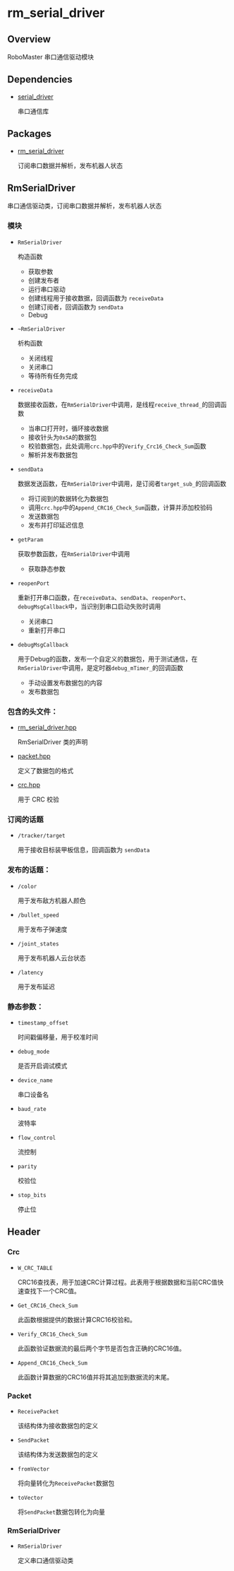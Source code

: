 # rm_serial_driver

## Overview

RoboMaster 串口通信驱动模块

## Dependencies

- [serial_driver](https://github.com/ZhaoXiangBox/serial)

    串口通信库

## Packages

- [rm_serial_driver](rm_serial_driver)

    订阅串口数据并解析，发布机器人状态

## RmSerialDriver
串口通信驱动类，订阅串口数据并解析，发布机器人状态

### 模块

- `RmSerialDriver`

    构造函数
    - 获取参数
    - 创建发布者
    - 运行串口驱动
    - 创建线程用于接收数据，回调函数为 `receiveData`
    - 创建订阅者，回调函数为 `sendData`
    - Debug

- `~RmSerialDriver`
    
    析构函数
    - 关闭线程
    - 关闭串口
    - 等待所有任务完成

- `receiveData`

    数据接收函数，在`RmSerialDriver`中调用，是线程`receive_thread_`的回调函数
    - 当串口打开时，循环接收数据
    - 接收针头为`0x5A`的数据包
    - 校验数据包，此处调用`crc.hpp`中的`Verify_Crc16_Check_Sum`函数
    - 解析并发布数据包

- `sendData`

    数据发送函数，在`RmSerialDriver`中调用，是订阅者`target_sub_`的回调函数
    - 将订阅到的数据转化为数据包
    - 调用`crc.hpp`中的`Append_CRC16_Check_Sum`函数，计算并添加校验码
    - 发送数据包
    - 发布并打印延迟信息

- `getParam`

    获取参数函数，在`RmSerialDriver`中调用
    - 获取静态参数

- `reopenPort`

    重新打开串口函数，在`receiveData`、`sendData`、`reopenPort`、`debugMsgCallback`中，当识别到串口启动失败时调用
    - 关闭串口
    - 重新打开串口

- `debugMsgCallback`

    用于Debug的函数，发布一个自定义的数据包，用于测试通信，在`RmSerialDriver`中调用，是定时器`debug_mTimer_`的回调函数
    - 手动设置发布数据包的内容
    - 发布数据包

### 包含的头文件：

- [rm_serial_driver.hpp](rm_serial_driver/rm_serial_driver.hpp)

    RmSerialDriver 类的声明

- [packet.hpp](rm_serial_driver/rm_packet.hpp)

    定义了数据包的格式

- [crc.hpp](rm_serial_driver/crc.hpp)

    用于 CRC 校验

### 订阅的话题

- `/tracker/target`

    用于接收目标装甲板信息，回调函数为 `sendData`

### 发布的话题：

- `/color`

    用于发布敌方机器人颜色

- `/bullet_speed`

    用于发布子弹速度

- `/joint_states`

    用于发布机器人云台状态

- `/latency`

    用于发布延迟

### 静态参数：

- `timestamp_offset`

    时间戳偏移量，用于校准时间

- `debug_mode`

    是否开启调试模式

- `device_name`

    串口设备名

- `baud_rate`

    波特率

- `flow_control`

    流控制

- `parity`
    
    校验位

- `stop_bits`
    
    停止位

## Header

### Crc

- `W_CRC_TABLE`

    CRC16查找表，用于加速CRC计算过程。此表用于根据数据和当前CRC值快速查找下一个CRC值。

- `Get_CRC16_Check_Sum`

    此函数根据提供的数据计算CRC16校验和。

- `Verify_CRC16_Check_Sum`
    
    此函数验证数据流的最后两个字节是否包含正确的CRC16值。

- `Append_CRC16_Check_Sum`

    此函数计算数据的CRC16值并将其追加到数据流的末尾。

### Packet

- `ReceivePacket`

    该结构体为接收数据包的定义

- `SendPacket`
    
    该结构体为发送数据包的定义

- `fromVector`

    将向量转化为`ReceivePacket`数据包

- `toVector`

    将`SendPacket`数据包转化为向量

### RmSerialDriver

- `RmSerialDriver`

    定义串口通信驱动类
